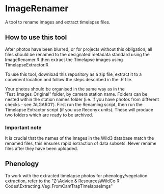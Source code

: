 # ImageRenamer
A tool to rename images and extract timelapse files.

## How to use this tool

After photos have been blurred, or for projects without this obligation, all files should be renamed to the designated metadata standard using the ImageRenamer.R then extract the Timelapse images using TimelapseExtractor.R.

To use this tool, download this repository as a zip file, extract it to a convinent location and follow the steps described in the .R file.

Your photos should be organised in the same way as in the ‘Test_Images_Original” folder, by camera station name. Folders can be nested within the station names folder (i.e. if you have photos from different checks - see ‘ALGAR01’). First run the Renaming script, then run the Timelapse Extractor script (if you use Reconyx units). These will produce two folders which are ready to be archived. 

### Important note
It is crucial that the names of the images in the Wild3 database match the renamed files, this ensures rapid extraction of data subsets. Never rename files after they have been uploaded.

## Phenology
To work with the extracted timelapse photos for phenology/vegetation extraction, refer to the "Z:\Advice & Resources\WildCo R Codes\Extracting_Veg_FromCamTrapTimelapseImgs"
